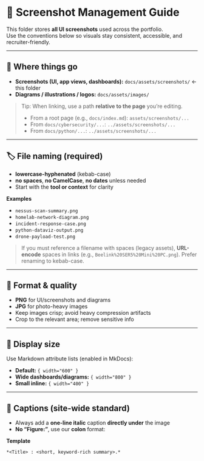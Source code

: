 # 📸 Screenshot Management Guide

This folder stores **all UI screenshots** used across the portfolio.  
Use the conventions below so visuals stay consistent, accessible, and recruiter-friendly.

---

## 📁 Where things go
- **Screenshots (UI, app views, dashboards):** `docs/assets/screenshots/` ← this folder  
- **Diagrams / illustrations / logos:** `docs/assets/images/`

> Tip: When linking, use a path **relative to the page** you’re editing.  
> - From a root page (e.g., `docs/index.md`): `assets/screenshots/...`  
> - From `docs/cybersecurity/...`: `../assets/screenshots/...`  
> - From `docs/python/...`: `../assets/screenshots/...`

---

## 🏷️ File naming (required)
- **lowercase-hyphenated** (kebab-case)  
- **no spaces**, **no CamelCase**, **no dates** unless needed  
- Start with the **tool or context** for clarity

**Examples**
- `nessus-scan-summary.png`  
- `homelab-network-diagram.png`  
- `incident-response-case.png`  
- `python-dataviz-output.png`  
- `drone-payload-test.png`

> If you must reference a filename with spaces (legacy assets), **URL-encode** spaces in links (e.g., `Beelink%20SER5%20Mini%20PC.png`). Prefer renaming to kebab-case.

---

## 🎨 Format & quality
- **PNG** for UI/screenshots and diagrams  
- **JPG** for photo-heavy images  
- Keep images crisp; avoid heavy compression artifacts  
- Crop to the relevant area; remove sensitive info

---

## 📐 Display size
Use Markdown attribute lists (enabled in MkDocs):

- **Default:** `{ width="600" }`  
- **Wide dashboards/diagrams:** `{ width="800" }`  
- **Small inline:** `{ width="400" }`

---

## 📝 Captions (site-wide standard)
- Always add a **one-line italic** caption **directly under** the image  
- **No “Figure:”**, use our **colon** format:

**Template**
```markdown
*<Title> : <short, keyword-rich summary>.*
